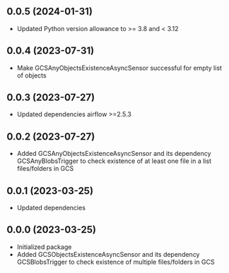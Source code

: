 ## 0.0.5 (2024-01-31)

 - Updated Python version allowance to >= 3.8 and  < 3.12

## 0.0.4 (2023-07-31)

 - Make GCSAnyObjectsExistenceAsyncSensor successful for empty list of objects 

## 0.0.3 (2023-07-27)

 - Updated dependencies airflow >=2.5.3

## 0.0.2 (2023-07-27)

 - Added GCSAnyObjectsExistenceAsyncSensor and its dependency GCSAnyBlobsTrigger to check existence of at least one file in a list files/folders in GCS

## 0.0.1 (2023-03-25)

- Updated dependencies

## 0.0.0 (2023-03-25)

- Initialized package
- Added GCSObjectsExistenceAsyncSensor and its dependency GCSBlobsTrigger to check existence of multiple files/folders in GCS
